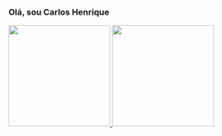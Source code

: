 ### Olá, sou Carlos Henrique

<!--
**chrds1/chrds1** is a ✨ _special_ ✨ repository because its `README.md` (this file) appears on your GitHub profile.

Here are some ideas to get you started:

- 🔭 I’m currently working on ...
- 🌱 I’m currently learning ...
- 👯 I’m looking to collaborate on ...
- 🤔 I’m looking for help with ...
- 💬 Ask me about ...
- 📫 How to reach me: ...
- 😄 Pronouns: ...
- ⚡ Fun fact: ...
-->

<div>
  <a href="https://github.com/chrds1">
  <img height="200px" src="https://github-readme-stats.vercel.app/api?username=chrds1&show_icons=true&theme=radical&include_all_commits=true&count_private=true"/>
  <img height="200px" src="https://github-readme-stats.vercel.app/api/top-langs/?username=chrds1&langs_count=3&layout=compact&theme=radical"/>
</div>
